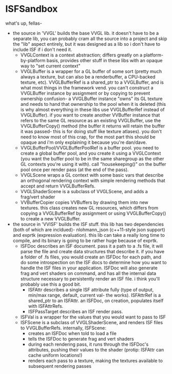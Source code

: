 # ISFSandbox


what's up, fellas-

- the source in 'VVGL' builds the base VVGL lib.  it doesn't have to be a separate lib, you can probably cram all the source into a project and skip the "lib" aspect entirely, but it was designed as a lib so i don't have to include ISF if i don't need it.
	- VVGLContext is a context abstraction; differs greatly on a platform-by-platform basis, provides other stuff in these libs with an opaque way to "set current context"
	- VVGLBuffer is a wrapper for a GL buffer of some sort (pretty much always a texture, but can also be a renderbuffer, a CPU-backed texture, etc).  VVGLBufferRef is a shared_ptr to a VVGLBuffer, and is what most things in the framework vend.  you can't construct a VVGLBuffer instance by assignment or by copying to prevent ownership confusion- a VVGLBuffer instance "owns" its GL texture and needs to hand that ownership to the pool when it is deleted (this is why almost everything in these libs use VVGLBufferRef instead of VVGLBuffer).  if you want to create another VVBuffer instance that refers to the same GL resource as an existing VVGLBuffer, use the VVGLBufferCopy() method (the buffer it returns will retain the buffer it was passed- this is for doing stuff like texture atlases).  you don't need to know most of this crap, for the most part this should be opaque and i'm only explaining it because you're dan/dave.
	- VVGLBufferPool/VVGLBufferPoolRef is a buffer pool.  you need to create a global buffer pool, and you create it using a VVGLContext (you want the buffer pool to be in the same sharegroup as the other GL contexts you're using it with).  call "housekeeping()" on the buffer pool once per render pass (at the end of the pass).
	- VVGLScene wraps a GL context with some basic vars that describe an orthogonal rendering context with simple rendering methods that accept and return VVGLBufferRefs.
	- VVGLShaderScene is a subclass of VVGLScene, and adds a frag/vert shader
	- VVBufferCopier copies VVBuffers by drawing them into new textures.  this class creates new GL resources, which differs from copying a VVGLBufferRef by assignment or using VVGLBufferCopy() to create a new VVGLBuffer.
- the source in 'VVISF' builds the ISF stuff.  this lib has two dependencies (both of which are incldued)- nlohmann_json (c++11-style json support) and exprtk (expression evaluation).  this lib can take a really long time to compile, and its binary is going to be rather huge because of exprtk.
	- ISFDoc describes an ISF document.  pass it a path to a .fs file, it will parse the file and create data structures that describe it.  if you have a folder of .fs files, you would create an ISFDoc for each path, and do some introspection on the ISF docs to determine how you want to handle the ISF files in your application.  ISFDoc will also generate frag and vert shaders on command, and has all the internal data structure necessary to persistently render an ISF file.  i think you'll probably use this a good bit.
		- ISFAttr describes a single ISF attribute fully (type of output, min/max range, default, current val- the works).  ISFAttrRef is a shared_ptr to an ISFAttr.  an ISFDoc, on creation, populates itself with ISFAttrRefs.
		- ISFPassTarget describes an ISF render pass.
	- ISFVal is a wrapper for the values that you would want to pass to ISF
	- ISFScene is a subclass of VVGLShaderScene, and renders ISF files to VVGLBufferRefs.  internally, ISFScene:
		- creates an ISFDoc when told to load a file
		- tells the ISFDoc to generate frag and vert shaders
		- during each rendering pass, it runs through the ISFDoc's attributes, pushing their values to the shader (protip: ISFAttr can cache uniform locations!)
		- renders each pass to a texture, making the textures available to subsequent rendering passes



